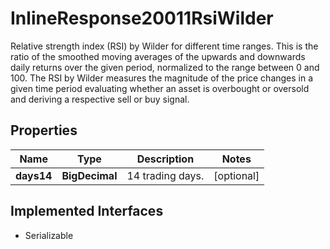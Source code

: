 

# InlineResponse20011RsiWilder

Relative strength index (RSI) by Wilder for different time ranges. This is the ratio of the smoothed moving averages of the upwards and downwards daily returns over the given period, normalized to the range between 0 and 100. The RSI by Wilder measures the magnitude of the price changes in a given time period evaluating whether an asset is overbought or oversold and deriving a respective sell or buy signal.

## Properties

Name | Type | Description | Notes
------------ | ------------- | ------------- | -------------
**days14** | **BigDecimal** | 14 trading days. |  [optional]


## Implemented Interfaces

* Serializable


